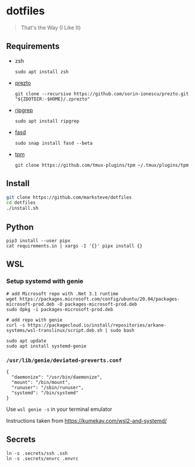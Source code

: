 # dotfiles
> That's the Way (I Like It)

## Requirements

- zsh

    ```
    sudo apt install zsh
    ```

- [prezto](https://github.com/sorin-ionescu/prezto)

    ```
    git clone --recursive https://github.com/sorin-ionescu/prezto.git "${ZDOTDIR:-$HOME}/.zprezto"
    ```

- [ripgrep](https://github.com/BurntSushi/ripgrep)

    ```
    sudo apt install ripgrep
    ```

- [fasd](https://github.com/clvv/fasd)

    ```
    sudo snap install fasd --beta
    ```

- [tpm](https://github.com/tmux-plugins/tpm)
    ```
    git clone https://github.com/tmux-plugins/tpm ~/.tmux/plugins/tpm
    ```

## Install

```sh
git clone https://github.com/marksteve/dotfiles
cd dotfiles
./install.sh
```

## Python

```
pip3 install --user pipx
cat requirements.in | xargs -I '{}' pipx install {}
```

## WSL

### Setup systemd with genie

```
# add Microsoft repo with .Net 3.1 runtime
wget https://packages.microsoft.com/config/ubuntu/20.04/packages-microsoft-prod.deb -O packages-microsoft-prod.deb
sudo dpkg -i packages-microsoft-prod.deb

# add repo with genie
curl -s https://packagecloud.io/install/repositories/arkane-systems/wsl-translinux/script.deb.sh | sudo bash

sudo apt update
sudo apt install systemd-genie
```

### `/usr/lib/genie/deviated-preverts.conf`

```
{
  "daemonize": "/usr/bin/daemonize",
  "mount": "/bin/mount",
  "runuser": "/sbin/runuser",
  "systemd": "/bin/systemd"
}
```

Use `wsl genie -s` in your terminal emulator


Instructions taken from https://kumekay.com/wsl2-and-systemd/

## Secrets

```
ln -s .secrets/ssh .ssh
ln -s .secrets/envrc .envrc
```

